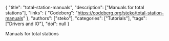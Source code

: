 {
  "title": "total-station-manuals",
  "description": ["Manuals for total stations"],
  "links": {
    "Codeberg": "https://codeberg.org/steko/total-station-manuals"
  },
  "authors": ["steko"],
  "categories": ["Tutorials"],
  "tags": ["Drivers and IO"],
  "doi": null
}

<!-- Generated by csv2md.R – do not edit by hand -->

Manuals for total stations